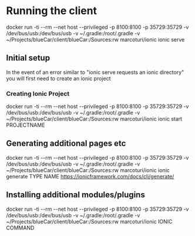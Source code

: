 # Running the client
docker run -ti --rm --net host --privileged -p 8100:8100 -p 35729:35729 -v /dev/bus/usb:/dev/bus/usb -v ~/.gradle:/root/.gradle -v ~/Projects/blueCar/client/blueCar:/Sources:rw marcoturi/ionic ionic serve


## Initial setup
In the event of an error similar to "ionic serve requests an ionic directory" you will first need to create an ionic project

### Creating Ionic Project
docker run -ti --rm --net host --privileged -p 8100:8100 -p 35729:35729 -v /dev/bus/usb:/dev/bus/usb -v ~/.gradle:/root/.gradle -v ~/Projects/blueCar/client/blueCar:/Sources:rw marcoturi/ionic ionic start PROJECTNAME

## Generating additional pages etc
docker run -ti --rm --net host --privileged -p 8100:8100 -p 35729:35729 -v /dev/bus/usb:/dev/bus/usb -v ~/.gradle:/root/.gradle -v ~/Projects/blueCar/client/blueCar:/Sources:rw marcoturi/ionic ionic generate TYPE NAME
https://ionicframework.com/docs/cli/generate/

## Installing additional modules/plugins
docker run -ti --rm --net host --privileged -p 8100:8100 -p 35729:35729 -v /dev/bus/usb:/dev/bus/usb -v ~/.gradle:/root/.gradle -v ~/Projects/blueCar/client/blueCar:/Sources:rw marcoturi/ionic IONIC COMMAND
